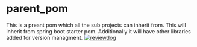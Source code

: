 # parent_pom
This is a preant pom which all the sub projects can inherit from. This will inherit from spring boot starter pom. Additionally it will have other libraries added for version managment.
[![reviewdog](https://github.com/reviewdog/action-depup/workflows/reviewdog/badge.svg)](https://github.com/reviewdog/parent-pom/actions?query=workflow%3Areviewdog)
